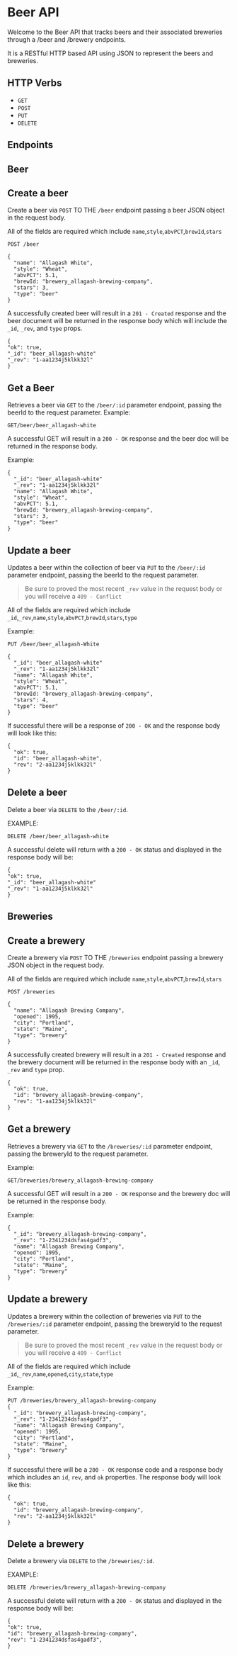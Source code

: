 # Beer API

Welcome to the Beer API that tracks beers and their associated breweries through a /beer and /brewery endpoints.

It is a RESTful HTTP based API using JSON to represent the beers and breweries.

## HTTP Verbs

* `GET`
* `POST`
* `PUT`
* `DELETE`

## Endpoints

## Beer

## Create a beer

Create a beer via `POST` TO THE `/beer` endpoint passing a beer JSON object in the request body.

All of the fields are required which include `name`,`style`,`abvPCT`,`brewId`,`stars`

```
POST /beer

{
  "name": "Allagash White",
  "style": "Wheat",
  "abvPCT": 5.1,
  "brewId: "brewery_allagash-brewing-company",
  "stars": 3,
  "type": "beer"
}
```

A successfully created beer will result in a `201 - Created` response and the beer document will be returned in the response body which will include the `_id`, `_rev`, and `type` props.

```
{
"ok": true,
"_id": "beer_allagash-white"
"_rev": "1-aa1234j5klkk32l"
}
```

## Get a Beer

Retrieves a beer via `GET` to the `/beer/:id` parameter endpoint, passing the beerId to the request parameter.
Example:

```
GET/beer/beer_allagash-white
```

A successful GET will result in a `200 - OK` response and the beer doc will be returned in the response body.

Example:

```
{
  "_id": "beer_allagash-white"
  "_rev": "1-aa1234j5klkk32l"
  "name": "Allagash White",
  "style": "Wheat",
  "abvPCT": 5.1,
  "brewId: "brewery_allagash-brewing-company",
  "stars": 3,
  "type": "beer"
}
```

## Update a beer

Updates a beer within the collection of beer via `PUT` to the `/beer/:id` parameter endpoint, passing the beerId to the request parameter.

> Be sure to proved the most recent `_rev` value in the request body or you will receive a `409 - Conflict`

All of the fields are required which include `_id`,`_rev`,`name`,`style`,`abvPCT`,`brewId`,`stars`,`type`

Example:

```
PUT /beer/beer_allagash-White

{
  "_id": "beer_allagash-white"
  "_rev": "1-aa1234j5klkk32l"
  "name": "Allagash White",
  "style": "Wheat",
  "abvPCT": 5.1,
  "brewId: "brewery_allagash-brewing-company",
  "stars": 4,
  "type": "beer"
}
```

If successful there will be a response of `200 - OK` and the response body will look like this:

```
{
  "ok": true,
  "id": "beer_allagash-white",
  "rev": "2-aa1234j5klkk32l"
}
```

## Delete a beer

Delete a beer via `DELETE` to the `/beer/:id`.

EXAMPLE:

```
DELETE /beer/beer_allagash-white
```

A successful delete will return with a `200 - OK` status and displayed in the response body will be:

```
{
"ok": true,
"_id": "beer_allagash-white"
"_rev": "1-aa1234j5klkk32l"
}
```

## Breweries

## Create a brewery

Create a brewery via `POST` TO THE `/breweries` endpoint passing a brewery JSON object in the request body.

All of the fields are required which include `name`,`style`,`abvPCT`,`brewId`,`stars`

```
POST /breweries

{
  "name": "Allagash Brewing Company",
  "opened": 1995,
  "city": "Portland",
  "state": "Maine",
  "type": "brewery"
}
```

A successfully created brewery will result in a `201 - Created` response and the brewery document will be returned in the response body with an `_id`, `_rev` and `type` prop.

```
{
  "ok": true,
  "id": "brewery_allagash-brewing-company",
  "rev": "1-aa1234j5klkk32l"
}
```

## Get a brewery

Retrieves a brewery via `GET` to the `/breweries/:id` parameter endpoint, passing the breweryId to the request parameter.

Example:

```
GET/breweries/brewery_allagash-brewing-company
```

A successful GET will result in a `200 - OK` response and the brewery doc will be returned in the response body.

Example:

```
{
  "_id": "brewery_allagash-brewing-company",
  "_rev": "1-2341234dsfas4gadf3",
  "name": "Allagash Brewing Company",
  "opened": 1995,
  "city": "Portland",
  "state": "Maine",
  "type": "brewery"
}
```

## Update a brewery

Updates a brewery within the collection of breweries via `PUT` to the `/breweries/:id` parameter endpoint, passing the breweryId to the request parameter.

> Be sure to proved the most recent `_rev` value in the request body or you will receive a `409 - Conflict`

All of the fields are required which include `_id`,`_rev`,`name`,`opened`,`city`,`state`,`type`

Example:

```
PUT /breweries/brewery_allagash-brewing-company
{
  "_id": "brewery_allagash-brewing-company",
  "_rev": "1-2341234dsfas4gadf3",
  "name": "Allagash Brewing Company",
  "opened": 1995,
  "city": "Portland",
  "state": "Maine",
  "type": "brewery"
}
```

If successful there will be a `200 - OK` response code and a response body which includes an `id`, `rev`, and `ok` properties. The response body will look like this:

```
{
  "ok": true,
  "id": "brewery_allagash-brewing-company",
  "rev": "2-aa1234j5klkk32l"
}
```

## Delete a brewery

Delete a brewery via `DELETE` to the `/breweries/:id`.

EXAMPLE:

```
DELETE /breweries/brewery_allagash-brewing-company
```

A successful delete will return with a `200 - OK` status and displayed in the response body will be:

```
{
"ok": true,
"id": "brewery_allagash-brewing-company",
"rev": "1-2341234dsfas4gadf3",
}
```
